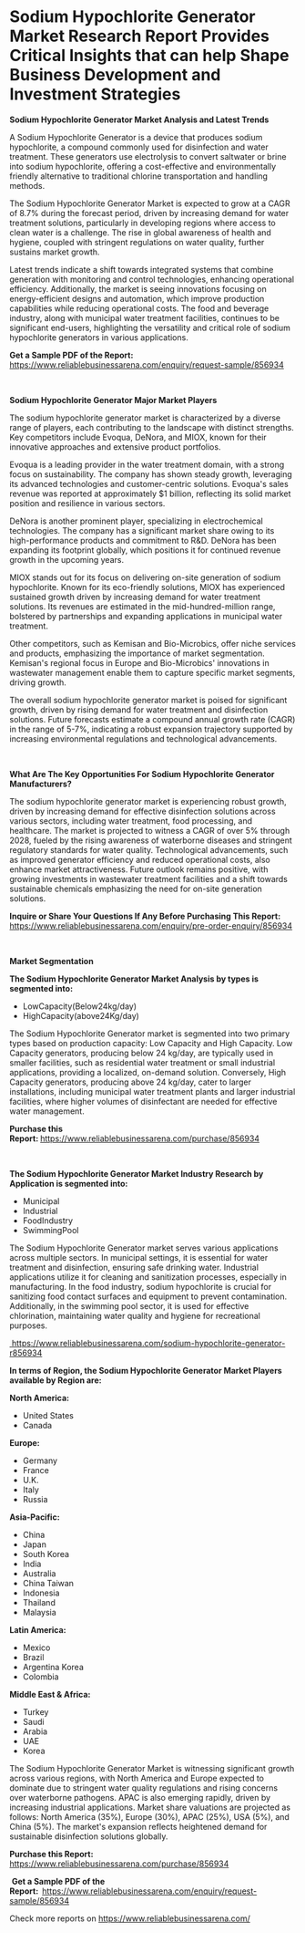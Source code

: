 <p><h1>Sodium Hypochlorite Generator Market Research Report Provides Critical Insights that can help Shape Business Development and Investment Strategies</h1></p><p><strong>Sodium Hypochlorite Generator Market Analysis and Latest Trends</strong></p>
<p><p>A Sodium Hypochlorite Generator is a device that produces sodium hypochlorite, a compound commonly used for disinfection and water treatment. These generators use electrolysis to convert saltwater or brine into sodium hypochlorite, offering a cost-effective and environmentally friendly alternative to traditional chlorine transportation and handling methods.</p><p>The Sodium Hypochlorite Generator Market is expected to grow at a CAGR of 8.7% during the forecast period, driven by increasing demand for water treatment solutions, particularly in developing regions where access to clean water is a challenge. The rise in global awareness of health and hygiene, coupled with stringent regulations on water quality, further sustains market growth. </p><p>Latest trends indicate a shift towards integrated systems that combine generation with monitoring and control technologies, enhancing operational efficiency. Additionally, the market is seeing innovations focusing on energy-efficient designs and automation, which improve production capabilities while reducing operational costs. The food and beverage industry, along with municipal water treatment facilities, continues to be significant end-users, highlighting the versatility and critical role of sodium hypochlorite generators in various applications.</p></p>
<p><strong>Get a Sample PDF of the Report:&nbsp;</strong> <a href="https://www.reliablebusinessarena.com/enquiry/request-sample/856934?utm_campaign=2107&utm_medium=2&utm_source=Github&utm_content=ia&utm_term=16022025&utm_id=sodium-hypochlorite-generator">https://www.reliablebusinessarena.com/enquiry/request-sample/856934</a></p>
<p>&nbsp;</p>
<p><strong>Sodium Hypochlorite Generator Major Market Players</strong></p>
<p><p>The sodium hypochlorite generator market is characterized by a diverse range of players, each contributing to the landscape with distinct strengths. Key competitors include Evoqua, DeNora, and MIOX, known for their innovative approaches and extensive product portfolios. </p><p>Evoqua is a leading provider in the water treatment domain, with a strong focus on sustainability. The company has shown steady growth, leveraging its advanced technologies and customer-centric solutions. Evoqua's sales revenue was reported at approximately $1 billion, reflecting its solid market position and resilience in various sectors.</p><p>DeNora is another prominent player, specializing in electrochemical technologies. The company has a significant market share owing to its high-performance products and commitment to R&D. DeNora has been expanding its footprint globally, which positions it for continued revenue growth in the upcoming years.</p><p>MIOX stands out for its focus on delivering on-site generation of sodium hypochlorite. Known for its eco-friendly solutions, MIOX has experienced sustained growth driven by increasing demand for water treatment solutions. Its revenues are estimated in the mid-hundred-million range, bolstered by partnerships and expanding applications in municipal water treatment.</p><p>Other competitors, such as Kemisan and Bio-Microbics, offer niche services and products, emphasizing the importance of market segmentation. Kemisan's regional focus in Europe and Bio-Microbics' innovations in wastewater management enable them to capture specific market segments, driving growth.</p><p>The overall sodium hypochlorite generator market is poised for significant growth, driven by rising demand for water treatment and disinfection solutions. Future forecasts estimate a compound annual growth rate (CAGR) in the range of 5-7%, indicating a robust expansion trajectory supported by increasing environmental regulations and technological advancements.</p></p>
<p>&nbsp;</p>
<p><strong>What Are The Key Opportunities For Sodium Hypochlorite Generator Manufacturers?</strong></p>
<p><p>The sodium hypochlorite generator market is experiencing robust growth, driven by increasing demand for effective disinfection solutions across various sectors, including water treatment, food processing, and healthcare. The market is projected to witness a CAGR of over 5% through 2028, fueled by the rising awareness of waterborne diseases and stringent regulatory standards for water quality. Technological advancements, such as improved generator efficiency and reduced operational costs, also enhance market attractiveness. Future outlook remains positive, with growing investments in wastewater treatment facilities and a shift towards sustainable chemicals emphasizing the need for on-site generation solutions.</p></p>
<p><strong>Inquire or Share Your Questions If Any Before Purchasing This Report:</strong> <a href="https://www.reliablebusinessarena.com/enquiry/pre-order-enquiry/856934?utm_campaign=2107&utm_medium=2&utm_source=Github&utm_content=ia&utm_term=16022025&utm_id=sodium-hypochlorite-generator">https://www.reliablebusinessarena.com/enquiry/pre-order-enquiry/856934</a></p>
<p>&nbsp;</p>
<p><strong>Market Segmentation</strong></p>
<p><strong>The Sodium Hypochlorite Generator Market Analysis by types is segmented into:</strong></p>
<p><ul><li>LowCapacity(Below24kg/day)</li><li>HighCapacity(above24Kg/day)</li></ul></p>
<p><p>The Sodium Hypochlorite Generator market is segmented into two primary types based on production capacity: Low Capacity and High Capacity. Low Capacity generators, producing below 24 kg/day, are typically used in smaller facilities, such as residential water treatment or small industrial applications, providing a localized, on-demand solution. Conversely, High Capacity generators, producing above 24 kg/day, cater to larger installations, including municipal water treatment plants and larger industrial facilities, where higher volumes of disinfectant are needed for effective water management.</p></p>
<p><strong>Purchase this Report:&nbsp;</strong><a href="https://www.reliablebusinessarena.com/purchase/856934?utm_campaign=2107&utm_medium=2&utm_source=Github&utm_content=ia&utm_term=16022025&utm_id=sodium-hypochlorite-generator">https://www.reliablebusinessarena.com/purchase/856934</a></p>
<p>&nbsp;</p>
<p><strong>The Sodium Hypochlorite Generator Market Industry Research by Application is segmented into:</strong></p>
<p><ul><li>Municipal</li><li>Industrial</li><li>FoodIndustry</li><li>SwimmingPool</li></ul></p>
<p><p>The Sodium Hypochlorite Generator market serves various applications across multiple sectors. In municipal settings, it is essential for water treatment and disinfection, ensuring safe drinking water. Industrial applications utilize it for cleaning and sanitization processes, especially in manufacturing. In the food industry, sodium hypochlorite is crucial for sanitizing food contact surfaces and equipment to prevent contamination. Additionally, in the swimming pool sector, it is used for effective chlorination, maintaining water quality and hygiene for recreational purposes.</p></p>
<p><a href="https://www.reliablebusinessarena.com/sodium-hypochlorite-generator-r856934?utm_campaign=2107&utm_medium=2&utm_source=Github&utm_content=ia&utm_term=16022025&utm_id=sodium-hypochlorite-generator">&nbsp;https://www.reliablebusinessarena.com/sodium-hypochlorite-generator-r856934</a></p>
<p><strong>In terms of Region, the Sodium Hypochlorite Generator Market Players available by Region are:</strong></p>
<p>
    <p> <strong> North America: </strong>
        <ul>
            <li>United States</li>
            <li>Canada</li>
        </ul>
        </p> 
    <p> <strong> Europe: </strong>
        <ul>
            <li>Germany</li>
            <li>France</li>
            <li>U.K.</li>
            <li>Italy</li>
            <li>Russia</li>
        </ul>
        </p> 
    <p> <strong> Asia-Pacific: </strong>
        <ul>
            <li>China</li>
            <li>Japan</li>
            <li>South Korea</li>
            <li>India</li>
            <li>Australia</li>
            <li>China Taiwan</li>
            <li>Indonesia</li>
            <li>Thailand</li>
            <li>Malaysia</li>
        </ul>
        </p> 
    <p> <strong> Latin America: </strong>
        <ul>
            <li>Mexico</li>
            <li>Brazil</li>
            <li>Argentina Korea</li>
            <li>Colombia</li>
        </ul>
        </p> 
    <p> <strong> Middle East & Africa: </strong>
        <ul>
            <li>Turkey</li>
            <li>Saudi</li>
            <li>Arabia</li>
            <li>UAE</li>
            <li>Korea</li>
        </ul>
    </p>
    </p>
<p><p>The Sodium Hypochlorite Generator Market is witnessing significant growth across various regions, with North America and Europe expected to dominate due to stringent water quality regulations and rising concerns over waterborne pathogens. APAC is also emerging rapidly, driven by increasing industrial applications. Market share valuations are projected as follows: North America (35%), Europe (30%), APAC (25%), USA (5%), and China (5%). The market's expansion reflects heightened demand for sustainable disinfection solutions globally.</p></p>
<p><strong>Purchase this Report: </strong><a href="https://www.reliablebusinessarena.com/purchase/856934?utm_campaign=2107&utm_medium=2&utm_source=Github&utm_content=ia&utm_term=16022025&utm_id=sodium-hypochlorite-generator">https://www.reliablebusinessarena.com/purchase/856934</a></p>
<p>&nbsp;<strong>Get a Sample PDF of the Report:&nbsp;&nbsp;</strong><a href="https://www.reliablebusinessarena.com/enquiry/request-sample/856934?utm_campaign=2107&utm_medium=2&utm_source=Github&utm_content=ia&utm_term=16022025&utm_id=sodium-hypochlorite-generator">https://www.reliablebusinessarena.com/enquiry/request-sample/856934</a></p>
<p><strong></strong></p>
<p>Check more reports on <a href="https://www.reliablebusinessarena.com/?utm_campaign=2107&utm_medium=2&utm_source=Github&utm_content=ia&utm_term=16022025&utm_id=sodium-hypochlorite-generator">https://www.reliablebusinessarena.com/</a></p>